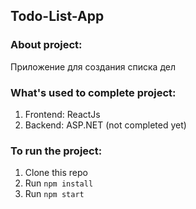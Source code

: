 ## Todo-List-App

### About project:

Приложение для создания списка дел

### What's used to complete project:

1. Frontend: ReactJs
2. Backend: ASP.NET (not completed yet)

### To run the project:

1. Clone this repo
2. Run `npm install`
3. Run `npm start`

